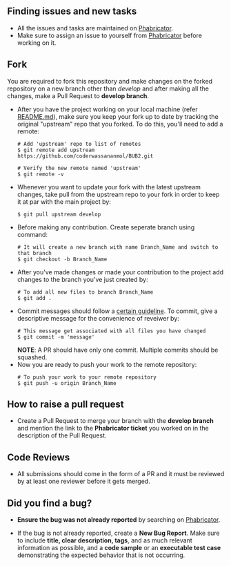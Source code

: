 ## Finding issues and new tasks
- All the issues and tasks are maintained on [Phabricator](https://phabricator.wikimedia.org/maniphest/?project=PHID-PROJ-wnkiea2sihld2xlpq527&statuses=open()&group=none&order=newest#R).
- Make sure to assign an issue to yourself from [Phabricator](https://phabricator.wikimedia.org/maniphest/?project=PHID-PROJ-wnkiea2sihld2xlpq527&statuses=open()&group=none&order=newest#R) before working on it.

## Fork
You are required to fork this repository and make changes on the forked repository on a new branch other than *develop* and after making all the changes, make a Pull Request to <b>develop branch</b>.
- After you have the project working on your local machine (refer [README.md](https://github.com/coderwassananmol/BUB2/blob/develop/README.md)), make sure you keep your fork up to date by tracking the original "upstream" repo that you forked. To do this, you'll need to add a remote:
    ```
    # Add 'upstream' repo to list of remotes
    $ git remote add upstream https://github.com/coderwassananmol/BUB2.git

    # Verify the new remote named 'upstream'
    $ git remote -v
    ```
- Whenever you want to update your fork with the latest upstream changes, take pull from the upstream repo to your fork in order to keep it at par with the main project by:
    ```
    $ git pull upstream develop
    ```
- Before making any contribution. Create seperate branch using command:
    ```
    # It will create a new branch with name Branch_Name and switch to that branch 
    $ git checkout -b Branch_Name
    ```
- After you've made changes or made your contribution to the project add changes to the branch you've just created by:
    ```
    # To add all new files to branch Branch_Name
    $ git add .
    ```
- Commit messages should follow a [certain guideline](https://udacity.github.io/git-styleguide/). To commit, give a descriptive message for the convenience of reveiwer by:
    ```
    # This message get associated with all files you have changed
    $ git commit -m 'message'
    ```
    **NOTE**: A PR should have only one commit. Multiple commits should be squashed.
- Now you are ready to push your work to the remote repository:
    ```
    # To push your work to your remote repository
    $ git push -u origin Branch_Name
    ```
## How to raise a pull request
- Create a Pull Request to merge your branch with the **develop branch** and mention the link to the **Phabricator ticket** you worked on in the description of the Pull Request.

## Code Reviews
- All submissions should come in the form of a PR and it must be reviewed by at least one reviewer before it gets merged.

## Did you find a bug?

* **Ensure the bug was not already reported** by searching on [Phabricator](https://phabricator.wikimedia.org/maniphest/?project=PHID-PROJ-wnkiea2sihld2xlpq527&statuses=open()&group=none&order=newest#R).

* If the bug is not already reported, create a **New Bug Report**. Make sure to include **title, clear description, tags**, and as much relevant information as possible, and a **code sample** or an **executable test case** demonstrating the expected behavior that is not occurring.


